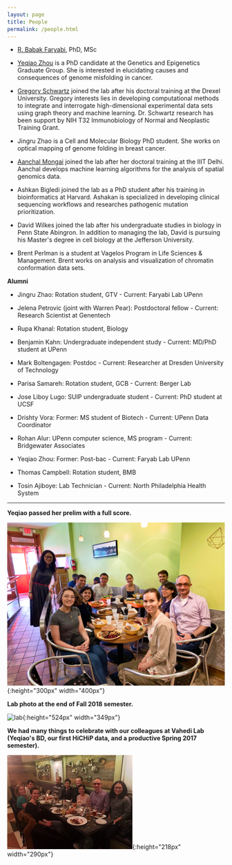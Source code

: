 ```yaml
---
layout: page
title: People
permalink: /people.html
---
```


* [R. Babak Faryabi](PBabak.html), PhD, MSc

* [Yeqiao Zhou](https://twitter.com/YeqiaoZhou) is a PhD candidate at the Genetics and Epigenetics Graduate Group. She is interested in elucidating causes and consequences of genome misfolding in cancer. 

* [Gregory Schwartz](https://github.com/GregorySchwartz) joined the lab after his doctoral training at the Drexel University. Gregory interests lies in developing computational methods to integrate and interrogate high-dimensional experimental data sets using graph theory and machine learning. Dr. Schwartz research has been support by NIH T32 Immunobiology of Normal and Neoplastic Training Grant. 

* Jingru Zhao is a Cell and Molecular Biology PhD student. She works on optical mapping of genome folding in breast cancer. 

* [Aanchal Mongai](https://sites.google.com/iiitd.ac.in/aanchalmongia) joined the lab after her doctoral training at the IIIT Delhi. Aanchal develops machine learning algorithms for the analysis of spatial genomics data.

* Ashkan Bigledi joined the lab as a PhD student after his training in bioinformatics at Harvard. Ashakan is specialized in developing clinical sequencing workflows and researches pathogenic mutation prioritization.

* David Wilkes joined the lab after his undergraduate studies in biology in Penn State Abingron. In addition to managing the lab, David is pursuing his Master's degree in cell biology at the Jefferson University.

* Brent Perlman is a student at Vagelos Program in Life Sciences & Management. Brent works on analysis and visualization of chromatin conformation data sets.


**Alumni**

* Jingru Zhao: Rotation student, GTV - Current: Faryabi Lab UPenn

* Jelena Petrovic (joint with Warren Pear): Postdoctoral fellow - Current: Research Scientist at Genentech 

* Rupa Khanal: Rotation student, Biology 

* Benjamin Kahn: Undergraduate independent study - Current: MD/PhD student at UPenn

* Mark Boltengagen: Postdoc - Current: Researcher at Dresden University of Technology

* Parisa Samareh: Rotation student, GCB - Current: Berger Lab

* Jose Liboy Lugo: SUIP undergraduate student - Current: PhD student at UCSF

* Drishty Vora: Former: MS student of Biotech - Current: UPenn Data Coordinator

* Rohan Alur: UPenn computer science, MS program - Current: Bridgewater Associates

* Yeqiao Zhou: Former: Post-bac - Current: Faryab Lab UPenn

* Thomas Campbell: Rotation student, BMB 

* Tosin Ajiboye: Lab Technician - Current: North Philadelphia Health System


----


**Yeqiao passed her prelim with a full score.**

![lab](assets/yeqiao_pre.JPG){:height="300px" width="400px"} 

**Lab photo at the end of Fall 2018 semester.**

![lab](assets/DSC03507.JPG){:height="524px" width="349px"} 

**We had many things to celebrate with our colleagues at Vahedi Lab (Yeqiao's BD, our first HiCHiP data, and a productive Spring 2017 semester).**

![lab](assets/dinner.jpg){:height="218px" width="290px"} 

